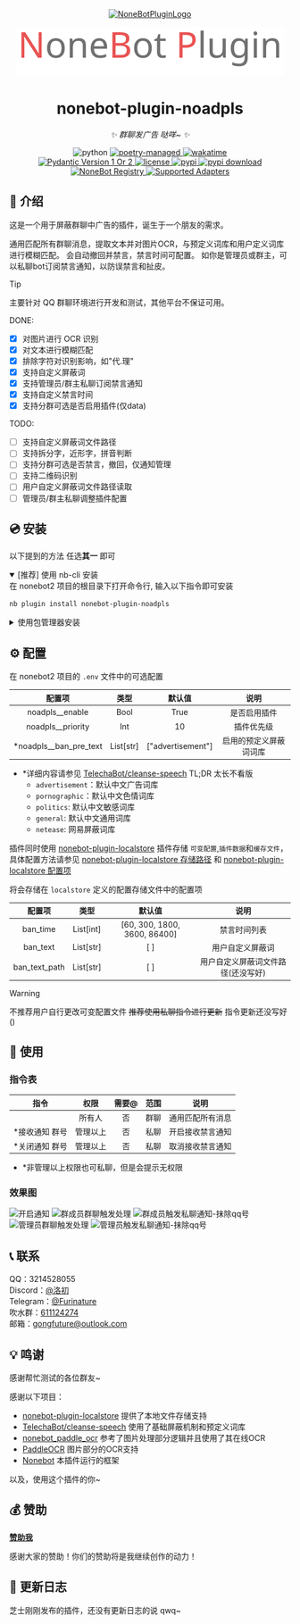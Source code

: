 <!-- markdownlint-disable MD031 MD033 MD036 MD041 -->

<div align="center">

<a href="https://v2.nonebot.dev/store">
  <img src="https://raw.githubusercontent.com/A-kirami/nonebot-plugin-template/resources/nbp_logo.png" width="180" height="180" alt="NoneBotPluginLogo">
</a>

<p>
  <img src="https://raw.githubusercontent.com/lgc-NB2Dev/readme/main/template/plugin.svg" alt="NoneBotPluginText">
</p>

# nonebot-plugin-noadpls

_✨ 群聊发广告 哒咩~ ✨_

<img src="https://img.shields.io/badge/python-3.9+-blue.svg" alt="python">
<a href="https://poetry.eustace.io">
  <img src="https://img.shields.io/badge/poetry-managed-blueviolet" alt="poetry-managed">
</a>
<a href="https://wakatime.com/badge/github/LuoChu-NB2Dev/nonebot-plugin-noadpls">
  <img src="https://wakatime.com/badge/github/LuoChu-NB2Dev/nonebot-plugin-noadpls.svg" alt="wakatime">
</a>

<br />

<!-- <a href="https://pydantic.dev">
  <img src="https://img.shields.io/endpoint?url=https://raw.githubusercontent.com/pydantic/pydantic/main/docs/badge/v1.json" alt="Pydantic Version 1" >
</a> -->
<!-- <a href="https://pydantic.dev">
  <img src="https://img.shields.io/endpoint?url=https://raw.githubusercontent.com/pydantic/pydantic/main/docs/badge/v2.json" alt="Pydantic Version 2" >
</a> -->
<a href="https://pydantic.dev">
  <img src="https://img.shields.io/endpoint?url=https://raw.githubusercontent.com/lgc-NB2Dev/readme/main/template/pyd-v1-or-v2.json" alt="Pydantic Version 1 Or 2" >
</a>
<a href="./LICENSE">
  <img src="https://img.shields.io/github/license/LuoChu-NB2Dev/nonebot-plugin-noadpls.svg" alt="license">
</a>
<a href="https://pypi.python.org/pypi/nonebot-plugin-noadpls">
  <img src="https://img.shields.io/pypi/v/nonebot-plugin-noadpls.svg" alt="pypi">
</a>
<a href="https://pypi.python.org/pypi/nonebot-plugin-noadpls">
  <img src="https://img.shields.io/pypi/dm/nonebot-plugin-noadpls" alt="pypi download">
</a>

<br />

<a href="https://registry.nonebot.dev/plugin/nonebot-plugin-noadpls:nonebot_plugin_noadpls">
  <img src="https://img.shields.io/endpoint?url=https%3A%2F%2Fnbbdg.lgc2333.top%2Fplugin%2Fnonebot-plugin-noadpls" alt="NoneBot Registry">
</a>
<a href="https://registry.nonebot.dev/plugin/nonebot-plugin-noadpls:nonebot_plugin_noadpls">
  <img src="https://img.shields.io/endpoint?url=https%3A%2F%2Fnbbdg.lgc2333.top%2Fplugin-adapters%2Fnonebot-plugin-noadpls" alt="Supported Adapters">
</a>

</div>

## 📖 介绍

这是一个用于屏蔽群聊中广告的插件，诞生于一个朋友的需求。

通用匹配所有群聊消息，提取文本并对图片OCR，与预定义词库和用户定义词库进行模糊匹配。
会自动撤回并禁言，禁言时间可配置。
如你是管理员或群主，可以私聊bot订阅禁言通知，以防误禁言和扯皮。

> [!TIP]
> 主要针对 QQ 群聊环境进行开发和测试，其他平台不保证可用。

DONE:

- [x] 对图片进行 OCR 识别
- [x] 对文本进行模糊匹配
- [x] 排除字符对识别影响，如"代.理"
- [x] 支持自定义屏蔽词
- [x] 支持管理员/群主私聊订阅禁言通知
- [x] 支持自定义禁言时间
- [x] 支持分群可选是否启用插件(仅data)

TODO:

- [ ] 支持自定义屏蔽词文件路径
- [ ] 支持拆分字，近形字，拼音判断
- [ ] 支持分群可选是否禁言，撤回，仅通知管理
- [ ] 支持二维码识别
- [ ] 用户自定义屏蔽词文件路径读取
- [ ] 管理员/群主私聊调整插件配置

## 💿 安装

以下提到的方法 任选**其一** 即可

<details open>
<summary>[推荐] 使用 nb-cli 安装</summary>
在 nonebot2 项目的根目录下打开命令行, 输入以下指令即可安装

```bash
nb plugin install nonebot-plugin-noadpls
```

</details>

<details>
<summary>使用包管理器安装</summary>
在 nonebot2 项目的插件目录下, 打开命令行, 根据你使用的包管理器, 输入相应的安装命令

<details>
<summary>pip</summary>

```bash
pip install nonebot-plugin-noadpls
```

</details>
<details>
<summary>pdm</summary>

```bash
pdm add nonebot-plugin-noadpls
```

</details>
<details>
<summary>poetry</summary>

```bash
poetry add nonebot-plugin-noadpls
```

</details>
<details>
<summary>conda</summary>

```bash
conda install nonebot-plugin-noadpls
```

</details>

打开 nonebot2 项目根目录下的 `pyproject.toml` 文件, 在 `[tool.nonebot]` 部分的 `plugins` 项里追加写入

```toml
[tool.nonebot]
plugins = [
    # ...
    "nonebot_plugin_noadpls"
]
```

</details>

## ⚙️ 配置

在 nonebot2 项目的 `.env` 文件中的可选配置

|         配置项         |   类型    |     默认值      |          说明          |
| :--------------------: | :-------: | :-------------: | :--------------------: |
|    noadpls__enable     |   Bool    |      True       |      是否启用插件      |
|   noadpls__priority    |    Int    |       10        |       插件优先级       |
| *noadpls__ban_pre_text | List[str] | ["advertisement"] | 启用的预定义屏蔽词词库 |

- *详细内容请参见 [TelechaBot/cleanse-speech](https://github.com/TelechaBot/cleanse-speech/blob/main/src/cleanse_speech/bookshelf.py)
  TL;DR 太长不看版
  - `advertisement`：默认中文广告词库
  - `pornographic`：默认中文色情词库
  - `politics`: 默认中文敏感词库
  - `general`: 默认中文通用词库
  - `netease`: 网易屏蔽词库

插件同时使用 [nonebot-plugin-localstore](https://github.com/nonebot/plugin-localstore/) 插件存储 `可变配置`,`插件数据`和`缓存文件`，具体配置方法请参见 [nonebot-plugin-localstore 存储路径](https://github.com/nonebot/plugin-localstore/blob/master/README.md#%E5%AD%98%E5%82%A8%E8%B7%AF%E5%BE%84) 和 [nonebot-plugin-localstore 配置项](https://github.com/nonebot/plugin-localstore/blob/master/README.md#%E9%85%8D%E7%BD%AE%E9%A1%B9)

将会存储在 `localstore` 定义的配置存储文件中的配置项

|    配置项     |   类型    |            默认值            |                说明                |
| :-----------: | :-------: | :--------------------------: | :--------------------------------: |
|   ban_time    | List[int] | [60, 300, 1800, 3600, 86400] |            禁言时间列表            |
|   ban_text    | List[str] |             [ ]              |          用户自定义屏蔽词          |
| ban_text_path | List[str] |             [ ]              | 用户自定义屏蔽词文件路径(还没写好) |

> [!WARNING]
> 不推荐用户自行更改可变配置文件
> ~~推荐使用私聊指令进行更新~~ 指令更新还没写好()

## 🎉 使用

### 指令表

|      指令      |   权限   | 需要@ | 范围  |       说明       |
| :------------: | :------: | :---: | :---: | :--------------: |
|                |  所有人  |  否   | 群聊  | 通用匹配所有消息 |
| *接收通知 群号 | 管理以上 |  否   | 私聊  | 开启接收禁言通知 |
| *关闭通知 群号 | 管理以上 |  否   | 私聊  | 取消接收禁言通知 |

- *非管理以上权限也可私聊，但是会提示无权限

### 效果图

![开启通知](./resources/开启通知.png "开启通知")
![群成员群聊触发处理](./resources/群成员群聊触发处理.png "群成员群聊触发处理")
![群成员触发私聊通知-抹除qq号](./resources/群成员触发私聊通知-抹除qq号.png "群成员触发私聊通知-抹除qq号")
![管理员群聊触发处理](./resources/管理员群聊触发处理.png "管理员群聊触发处理")
![管理员触发私聊通知-抹除qq号](./resources/管理员触发私聊通知-抹除qq号.png "管理员触发私聊通知-抹除qq号")

## 📞 联系

QQ：3214528055  
Discord：[@洛初](https://discordapp.com/users/959299637049700355)  
Telegram：[@Furinature](https://t.me/Furinature)  
吹水群：[611124274](https://qm.qq.com/q/BS2k2XIfxS)  
邮箱：<gongfuture@outlook.com>

## 💡 鸣谢

感谢帮忙测试的各位群友~

感谢以下项目：

- [nonebot-plugin-localstore](https://github.com/nonebot/plugin-localstore) 提供了本地文件存储支持
- [TelechaBot/cleanse-speech](https://github.com/TelechaBot/cleanse-speech) 使用了基础屏蔽机制和预定义词库
- [nonebot_paddle_ocr](https://github.com/canxin121/nonebot_paddle_ocr) 参考了图片处理部分逻辑并且使用了其在线OCR
- [PaddleOCR](https://github.com/PaddlePaddle/PaddleOCR) 图片部分的OCR支持
- [Nonebot](https://github.com/nonebot/nonebot) 本插件运行的框架

以及，使用这个插件的你~

## 💰 赞助

**[赞助我](https://afdian.com/a/luochu)**

感谢大家的赞助！你们的赞助将是我继续创作的动力！

## 📝 更新日志

芝士刚刚发布的插件，还没有更新日志的说 qwq~
